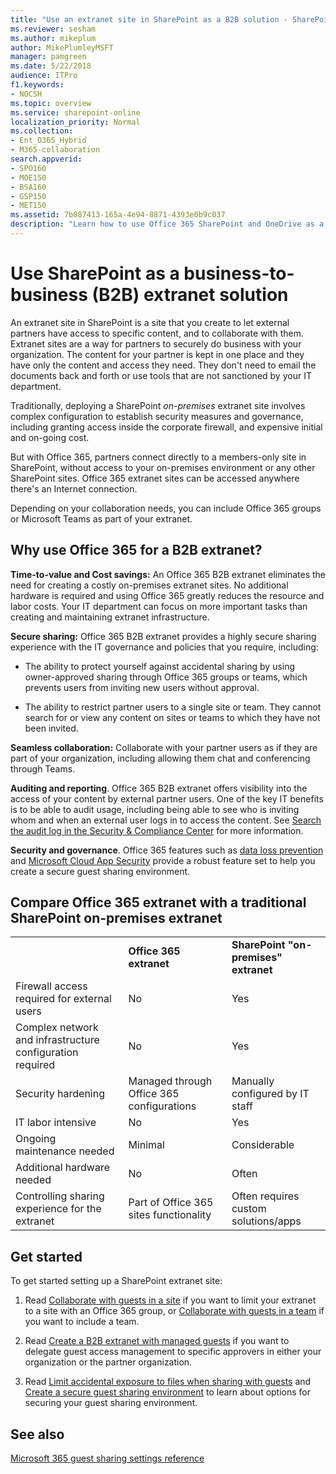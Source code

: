 ```yaml
---
title: "Use an extranet site in SharePoint as a B2B solution - SharePoint Online"
ms.reviewer: sesham
ms.author: mikeplum
author: MikePlumleyMSFT
manager: pamgreen
ms.date: 5/22/2018
audience: ITPro
f1.keywords:
- NOCSH
ms.topic: overview
ms.service: sharepoint-online
localization_priority: Normal
ms.collection:  
- Ent_O365_Hybrid
- M365-collaboration
search.appverid:
- SPO160
- MOE150
- BSA160
- GSP150
- MET150
ms.assetid: 7b087413-165a-4e94-8871-4393e0b9c037
description: "Learn how to use Office 365 SharePoint and OneDrive as a Business to Business (B2B) extranet solution"
---
```


# Use SharePoint as a business-to-business (B2B) extranet solution

An extranet site in SharePoint is a site that you create to let external partners have access to specific content, and to collaborate with them. Extranet sites are a way for partners to securely do business with your organization. The content for your partner is kept in one place and they have only the content and access they need. They don't need to email the documents back and forth or use tools that are not sanctioned by your IT department.
  
Traditionally, deploying a SharePoint  *on-premises*  extranet site involves complex configuration to establish security measures and governance, including granting access inside the corporate firewall, and expensive initial and on-going cost. 
  
But with Office 365, partners connect directly to a members-only site in SharePoint, without access to your on-premises environment or any other SharePoint sites. Office 365 extranet sites can be accessed anywhere there's an Internet connection.
  
Depending on your collaboration needs, you can include Office 365 groups or Microsoft Teams as part of your extranet.

## Why use Office 365 for a B2B extranet?

 **Time-to-value and Cost savings:** An Office 365 B2B extranet eliminates the need for creating a costly on-premises extranet sites. No additional hardware is required and using Office 365 greatly reduces the resource and labor costs. Your IT department can focus on more important tasks than creating and maintaining extranet infrastructure. 
  
 **Secure sharing:** Office 365 B2B extranet provides a highly secure sharing experience with the IT governance and policies that you require, including: 
  
- The ability to protect yourself against accidental sharing by using  owner-approved sharing through Office 365 groups or teams, which prevents users from inviting new users without approval. 
    
- The ability to restrict partner users to a single site or team. They cannot search for or view any content on sites or teams to which they have not been invited.
    
 **Seamless collaboration:** Collaborate with your partner users as if they are part of your organization, including allowing them chat and conferencing through Teams. 
  
 **Auditing and reporting**. Office 365 B2B extranet offers visibility into the access of your content by external partner users. One of the key IT benefits is to be able to audit usage, including being able to see who is inviting whom and when an external user logs in to access the content. See [Search the audit log in the Security & Compliance Center](https://docs.microsoft.com/microsoft-365/compliance/search-the-audit-log-in-security-and-compliance) for more information.

 **Security and governance**. Office 365 features such as [data loss prevention](https://docs.microsoft.com/microsoft-365/compliance/data-loss-prevention-policies) and [Microsoft Cloud App Security](https://docs.microsoft.com/cloud-app-security/what-is-cloud-app-security) provide a robust feature set to help you create a secure guest sharing environment.
  
## Compare Office 365 extranet with a traditional SharePoint on-premises extranet

||||
|:-----|:-----|:-----|
||**Office 365 extranet** <br/> |**SharePoint "on-premises" extranet** <br/> |
|Firewall access required for external users  <br/> |No  <br/> |Yes  <br/> |
|Complex network and infrastructure configuration required  <br/> |No  <br/> |Yes  <br/> |
|Security hardening  <br/> |Managed through Office 365 configurations  <br/> |Manually configured by IT staff  <br/> |
|IT labor intensive  <br/> |No  <br/> |Yes  <br/> |
|Ongoing maintenance needed  <br/> |Minimal  <br/> |Considerable  <br/> |
|Additional hardware needed  <br/> |No  <br/> |Often  <br/> |
|Controlling sharing experience for the extranet  <br/> |Part of Office 365 sites functionality  <br/> |Often requires custom solutions/apps  <br/> |

## Get started

To get started setting up a SharePoint extranet site:
  
1. Read [Collaborate with guests in a site](https://docs.microsoft.com/Office365/Enterprise/collaborate-in-a-site) if you want to limit your extranet to a site with an Office 365 group, or [Collaborate with guests in a team](https://docs.microsoft.com/Office365/Enterprise/collaborate-as-a-team) if you want to include a team.

2. Read [Create a B2B extranet with managed guests](https://docs.microsoft.com/Office365/Enterprise/b2b-extranet) if you want to delegate guest access management to specific approvers in either your organization or the partner organization. 
    
3. Read [Limit accidental exposure to files when sharing with guests](https://docs.microsoft.com/Office365/Enterprise/sharing-limit-accidental-exposure) and [Create a secure guest sharing environment](https://docs.microsoft.com/Office365/Enterprise/create-a-secure-guest-sharing-environment) to learn about options for securing your guest sharing environment.   

## See also

[Microsoft 365 guest sharing settings reference](https://docs.microsoft.com/Office365/Enterprise/microsoft-365-guest-settings)